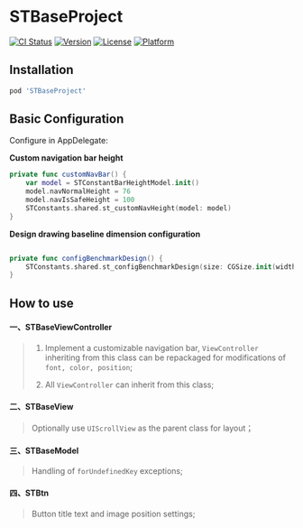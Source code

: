 # STBaseProject

[![CI Status](https://img.shields.io/travis/songMW/STBaseProject.svg?style=flat)](https://travis-ci.org/songMW/STBaseProject)
[![Version](https://img.shields.io/cocoapods/v/STBaseProject.svg?style=flat)](https://cocoapods.org/pods/STBaseProject)
[![License](https://img.shields.io/cocoapods/l/STBaseProject.svg?style=flat)](https://cocoapods.org/pods/STBaseProject)
[![Platform](https://img.shields.io/cocoapods/p/STBaseProject.svg?style=flat)](https://cocoapods.org/pods/STBaseProject)

## Installation

```ruby
pod 'STBaseProject'
```

## Basic Configuration

Configure in AppDelegate:

**Custom navigation bar height**

```swift
private func customNavBar() {
    var model = STConstantBarHeightModel.init()
    model.navNormalHeight = 76
    model.navIsSafeHeight = 100
    STConstants.shared.st_customNavHeight(model: model)
}
```
**Design drawing baseline dimension configuration**

```swift

private func configBenchmarkDesign() {
    STConstants.shared.st_configBenchmarkDesign(size: CGSize.init(width: 375, height: 812))
}
```

## How to use

#### 一、STBaseViewController

> 1. Implement a customizable navigation bar, `ViewController` inheriting from this class can be repackaged for modifications of `font, color, position`;
> 
> 2. All `ViewController` can inherit from this class;

#### 二、STBaseView

> Optionally use `UIScrollView` as the parent class for layout；

#### 三、STBaseModel 

> Handling of `forUndefinedKey` exceptions;

#### 四、STBtn

> Button title text and image position settings;
